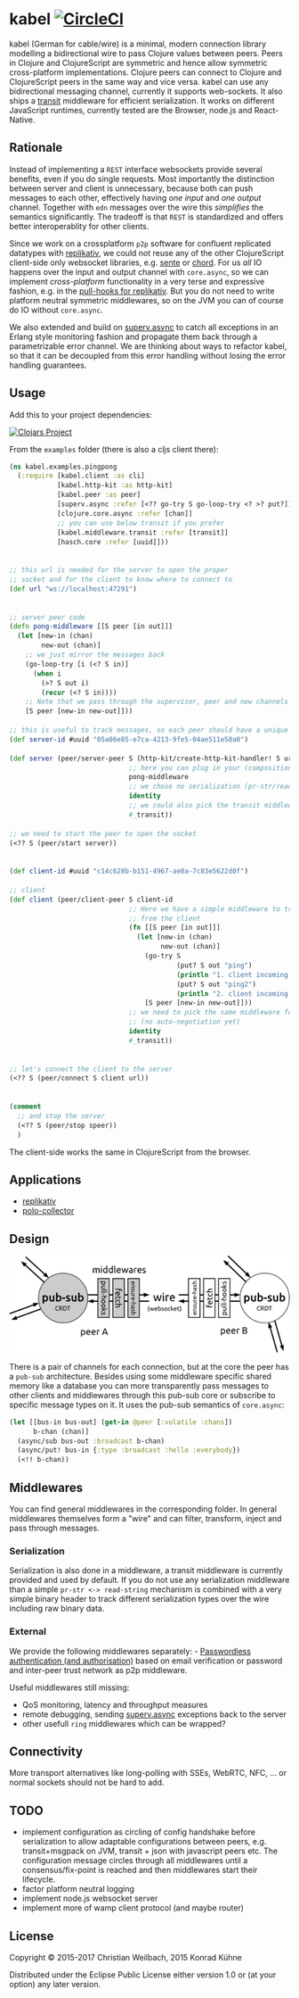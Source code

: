 # kabel [![CircleCI](https://circleci.com/gh/replikativ/kabel.svg?style=svg)](https://circleci.com/gh/replikativ/kabel)

kabel (German for cable/wire) is a minimal, modern connection library modelling
a bidirectional wire to pass Clojure values between peers. Peers in Clojure and
ClojureScript are symmetric and hence allow symmetric cross-platform
implementations. Clojure peers can connect to Clojure and ClojureScript peers in
the same way and vice versa. kabel can use any bidirectional messaging channel,
currently it supports web-sockets. It also ships
a [transit](https://github.com/cognitect/transit-format) middleware for
efficient serialization. It works on different JavaScript runtimes, currently
tested are the Browser, node.js and React-Native.


## Rationale

Instead of implementing a `REST` interface websockets provide several
benefits, even if you do single requests. Most importantly the
distinction between server and client is unnecessary, because both can
push messages to each other, effectively having *one input* and *one
output* channel. Together with `edn` messages over the wire this
_simplifies_ the semantics significantly. The tradeoff is that `REST` is
standardized and offers better interoperablity for other clients.

Since we work on a crossplatform `p2p` software for confluent
replicated datatypes with
[replikativ](https://github.com/replikativ/replikativ), we could not
reuse any of the other ClojureScript client-side only websocket
libraries, e.g. [sente](https://github.com/ptaoussanis/sente) or
[chord](https://github.com/jarohen/chord). For us _all_ IO happens
over the input and output channel with `core.async`, so we can
implement *cross-platform* functionality in a very terse and
expressive fashion, e.g. in the [pull-hooks for
replikativ](https://github.com/replikativ/replikativ/blob/master/src/replikativ/p2p/hooks.cljc). But
you do not need to write platform neutral symmetric middlewares, so on
the JVM you can of course do IO without `core.async`. 

We also extended and build
on [superv.async](https://github.com/replikativ/superv.async/) to catch all
exceptions in an Erlang style monitoring fashion and propagate them back through
a parametrizable error channel. We are thinking about ways to refactor kabel, so
that it can be decoupled from this error handling without losing the error
handling guarantees.

## Usage

Add this to your project dependencies:

[![Clojars Project](http://clojars.org/io.replikativ/kabel/latest-version.svg)](http://clojars.org/io.replikativ/kabel)

From the `examples` folder (there is also a cljs client there):

~~~ clojure
(ns kabel.examples.pingpong
  (:require [kabel.client :as cli]
            [kabel.http-kit :as http-kit]
            [kabel.peer :as peer]
            [superv.async :refer [<?? go-try S go-loop-try <? >? put?]]
            [clojure.core.async :refer [chan]]
            ;; you can use below transit if you prefer
            [kabel.middleware.transit :refer [transit]]
            [hasch.core :refer [uuid]]))


;; this url is needed for the server to open the proper
;; socket and for the client to know where to connect to
(def url "ws://localhost:47291")


;; server peer code
(defn pong-middleware [[S peer [in out]]]
  (let [new-in (chan)
        new-out (chan)]
    ;; we just mirror the messages back
    (go-loop-try [i (<? S in)]
      (when i
        (>? S out i)
        (recur (<? S in))))
    ;; Note that we pass through the supervisor, peer and new channels
    [S peer [new-in new-out]]))

;; this is useful to track messages, so each peer should have a unique id
(def server-id #uuid "05a06e85-e7ca-4213-9fe5-04ae511e50a0")

(def server (peer/server-peer S (http-kit/create-http-kit-handler! S url server-id) server-id
                              ;; here you can plug in your (composition of) middleware(s)
                              pong-middleware
                              ;; we chose no serialization (pr-str/read-string by default)
                              identity
                              ;; we could also pick the transit middleware
                              #_transit))

;; we need to start the peer to open the socket
(<?? S (peer/start server))


(def client-id #uuid "c14c628b-b151-4967-ae0a-7c83e5622d0f")

;; client
(def client (peer/client-peer S client-id
                              ;; Here we have a simple middleware to trigger some roundtrips
                              ;; from the client
                              (fn [[S peer [in out]]]
                                (let [new-in (chan)
                                      new-out (chan)]
                                  (go-try S
                                          (put? S out "ping")
                                          (println "1. client incoming message:" (<? S in))
                                          (put? S out "ping2")
                                          (println "2. client incoming message:" (<? S in)))
                                  [S peer [new-in new-out]]))
                              ;; we need to pick the same middleware for serialization
                              ;; (no auto-negotiation yet)
                              identity
                              #_transit))


;; let's connect the client to the server
(<?? S (peer/connect S client url))


(comment
  ;; and stop the server
  (<?? S (peer/stop speer))
  )
~~~

The client-side works the same in ClojureScript from the browser.

## Applications

- [replikativ](https://github.com/replikativ/replikativ)
- [polo-collector](https://github.com/replikativ/polo-collector)

## Design

![Example pub-sub architecture of replikativ](./peering.png)

There is a pair of channels for each connection, but at the core the
peer has a `pub-sub` architecture. Besides using some middleware
specific shared memory like a database you can more transparently pass
messages to other clients and middlewares through this pub-sub core or
subscribe to specific message types on it. It uses the pub-sub
semantics of `core.async`:

~~~ clojure
(let [[bus-in bus-out] (get-in @peer [:volatile :chans])
      b-chan (chan)]
  (async/sub bus-out :broadcast b-chan)
  (async/put! bus-in {:type :broadcast :hello :everybody})
  (<!! b-chan))
~~~


## Middlewares

You can find general middlewares in the corresponding folder. In
general middlewares themselves form a "wire" and can filter,
transform, inject and pass through messages.

### Serialization

Serialization is also done in a middleware, a transit middleware is currently
provided and used by default. If you do not use any serialization middleware
than a simple `pr-str <-> read-string` mechanism is combined with a very simple
binary header to track different serialization types over the wire including raw
binary data.


### External

We provide the following middlewares separately: - [Passwordless
authentication (and
authorisation)](https://github.com/replikativ/kabel-auth) based on
email verification or password and inter-peer trust network as p2p
middleware.

Useful middlewares still missing:
- QoS monitoring, latency and throughput measures
- remote debugging,
  sending [superv.async](https://github.com/replikativ/superv.async) exceptions
  back to the server
- other usefull `ring` middlewares which can be wrapped?

## Connectivity

More transport alternatives like long-polling with SSEs, WebRTC, NFC, ... or
normal sockets should not be hard to add.


## TODO
- implement configuration as circling of config handshake before serialization
  to allow adaptable configurations between peers, e.g. transit+msgpack on JVM,
  transit + json with javascript peers etc. The configuration message circles
  through all middlewares until a consensus/fix-point is reached and then
  middlewares start their lifecycle.
- factor platform neutral logging
- implement node.js websocket server
- implement more of wamp client protocol (and maybe router)

## License

Copyright © 2015-2017 Christian Weilbach, 2015 Konrad Kühne

Distributed under the Eclipse Public License either version 1.0 or (at
your option) any later version.
